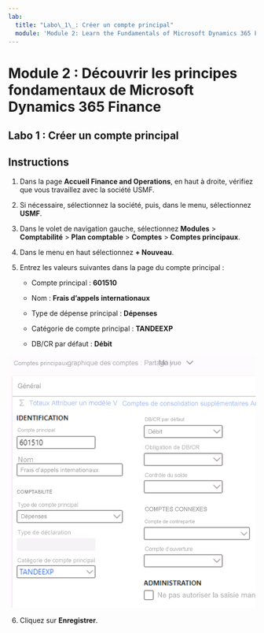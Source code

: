 ```yaml
---
lab:
  title: "Labo\_1\_: Créer un compte principal"
  module: 'Module 2: Learn the Fundamentals of Microsoft Dynamics 365 Finance'
---
```

    
# <a name="module-2-learn-the-fundamentals-of-microsoft-dynamics-365-finance"></a>Module 2 : Découvrir les principes fondamentaux de Microsoft Dynamics 365 Finance
    
## <a name="lab-1---create-a-main-account"></a>Labo 1 : Créer un compte principal

## <a name="instructions"></a>Instructions

1. Dans la page **Accueil Finance and Operations**, en haut à droite, vérifiez que vous travaillez avec la société USMF.

2. Si nécessaire, sélectionnez la société, puis, dans le menu, sélectionnez **USMF**.

3. Dans le volet de navigation gauche, sélectionnez **Modules** > **Comptabilité** > **Plan comptable** > **Comptes** > **Comptes principaux**.

4. Dans le menu en haut sélectionnez **+ Nouveau**.

5. Entrez les valeurs suivantes dans la page du compte principal :

    - Compte principal : **601510**

    - Nom : **Frais d’appels internationaux**

    - Type de dépense principal : **Dépenses**

    - Catégorie de compte principal : **TANDEEXP**

    - DB/CR par défaut : **Débit**

 ![Capture d’écran de Comptes principaux – Plan comptable : Page partagée avec les champs de l’étape 5 remplis](./media/m-002-explore-general-ledgers-in-microsoft-dynamics-365-finance-03.png)

6. Cliquez sur **Enregistrer**.

